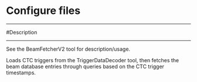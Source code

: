 # Configure files

***********************
#Description
**********************

See the BeamFetcherV2 tool for description/usage. 

Loads CTC triggers from the TriggerDataDecoder tool, then fetches the beam database entries through queries based on the CTC trigger timestamps.
